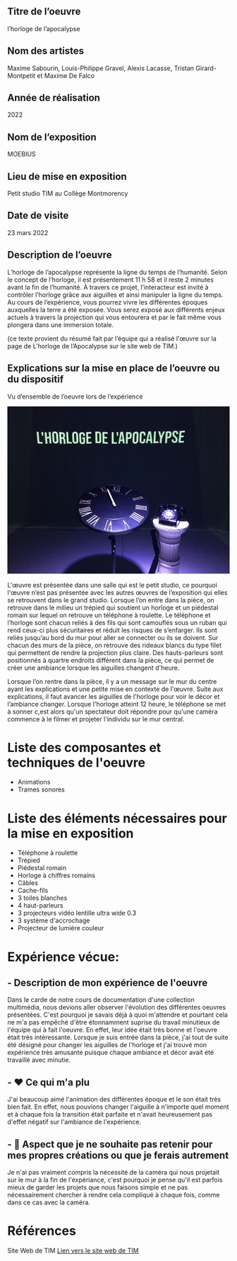 ## Titre de l’oeuvre
l’horloge de l’apocalypse

## Nom des artistes
Maxime Sabourin, Louis-Philippe Gravel, Alexis Lacasse, Tristan Girard-Montpetit et Maxime De Falco

## Année de réalisation
2022

## Nom de l’exposition

MOEBIUS

## Lieu de mise en exposition

Petit studio TIM au Collège Montmorency

## Date de visite
23 mars 2022

## Description de l’oeuvre

L’horloge de l’apocalypse représente la ligne du temps de l’humanité. Selon le concept de l’horloge, il est présentement 11 h 58 et il reste 2 minutes avant la fin de l’humanité. À travers ce projet, l’interacteur est invité à contrôler l’horloge grâce aux aiguilles et ainsi manipuler la ligne du temps. Au cours de l’expérience, vous pourrez vivre les différentes époques auxquelles la terre a été exposée. Vous serez exposé aux différents enjeux actuels à travers la projection qui vous entourera et par le fait même vous plongera dans une immersion totale. 

(ce texte provient du résumé fait par l’équipe qui a réalisé l'œuvre sur la page de L’horloge de l’Apocalypse sur le site web de TIM.)

## Explications sur la mise en place de l’oeuvre ou du dispositif

Vu d’ensemble de l’oeuvre lors de l’expérience 

![image horloge apocalypse vue ensemble](medias/photographies/horloge_apocalypse_vue_ensemble.jpg)

L'œuvre est présentée dans une salle qui est le petit studio, ce pourquoi l'œuvre n’est pas présentée avec les autres œuvres de l’exposition qui elles se retrouvent dans le grand studio. Lorsque l’on entre dans la pièce, on retrouve dans le milieu un trépied qui soutient un horloge et un piédestal romain sur lequel on retrouve un téléphone à roulette. Le téléphone et l’horloge sont chacun reliés à des fils qui sont camouflés sous un ruban qui rend ceux-ci plus sécuritaires et réduit les risques de s’enfarger. Ils sont reliés jusqu’au bord du mur pour aller se connecter ou ils se doivent. Sur chacun des murs de la pièce, on retrouve des rideaux blancs du type filet qui permettent de rendre la projection plus claire. Des hauts-parleurs sont positionnés à quartre endroits différent dans la pièce, ce qui permet de créer une ambiance lorsque les aiguilles changent d'heure.

Lorsque l’on rentre dans la pièce, il y a un message sur le mur du centre ayant les explications et une petite mise en contexte de l'œuvre. Suite aux explications, il faut avancer les aiguilles de l'horloge pour voir le décor et l’ambiance changer. Lorsque l'horloge atteint 12 heure, le téléphone se met à sonner c,est alors qu'un spectateur doit répondre pour qu'une caméra commence à le filmer et projeter l'individu sur le mur central.

# Liste des composantes et techniques de l'oeuvre

- Animations
- Trames sonores

# Liste des éléments nécessaires pour la mise en exposition

- Téléphone à roulette
- Trépied
- Piédestal romain
- Horloge à chiffres romains
- Câbles 
- Cache-fils
- 3 toiles blanches
- 4 haut-parleurs
- 3 projecteurs vidéo lentille ultra wide 0.3
- 3 système d'accrochage
- Projecteur de lumière couleur

# Expérience vécue:
## - Description de mon expérience de l'oeuvre

Dans le carde de notre cours de documentation d'une collection multimédia, nous devions aller observer l'évolution des différentes oeuvres présentées. C'est pourquoi je savais déjà à quoi m'attendre et pourtant cela ne m'a pas empêché d'être étonnamment suprise du travail minutieux de l'équipe qui à fait l'oeuvre. En effet, leur idée était très bonne et l'oeuvre était très intéressante. Lorsque je suis entrée dans la pièce, j'ai tout de suite été désigné pour changer les aiguilles de l'horloge et j'ai trouvé mon expérience très amusante puisque chaque ambiance et décor avait été travaillé avec minutie.

## - ❤️ Ce qui m'a plu

J'ai beaucoup aimé l'animation des différentes époque et le son était très bien fait. En effet, nous pouvions changer l'aiguille à n'importe quel moment et à chaque fois la transition était parfaite et n'avait heureusement pas d'effet négatif sur l'ambiance de l'expérience.

## - 🤔 Aspect que je ne souhaite pas retenir pour mes propres créations ou que je ferais autrement

Je n'ai pas vraiment compris la nécessité de la caméra qui nous projetait sur le mur à la fin de l'expériance, c'est pourquoi je pense qu'il est parfois mieux de garder les projets que nous faisons simple et ne pas nécessairement chercher à rendre cela compliqué à chaque fois, comme dans ce cas avec la caméra.

# Références 

Site Web de TIM
[Lien vers le site web de TIM](https://tim-montmorency.com/2022/projets/L-horloge-de-l-apocalypse/docs/web/index.html)
